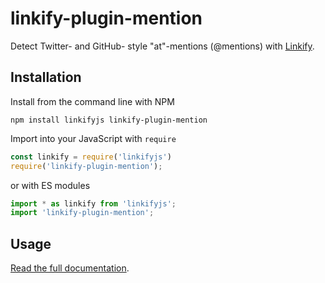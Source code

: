 linkify-plugin-mention
===

Detect Twitter- and GitHub- style "at"-mentions (@mentions) with [Linkify](https://soapbox.github.io/linkifyjs/).

## Installation

Install from the command line with NPM

```
npm install linkifyjs linkify-plugin-mention
```

Import into your JavaScript with `require`
```js
const linkify = require('linkifyjs')
require('linkify-plugin-mention');
```
or with ES modules

```js
import * as linkify from 'linkifyjs';
import 'linkify-plugin-mention';
```

## Usage

[Read the full documentation](https://soapbox.github.io/linkifyjs/docs/plugin-mention.html).
